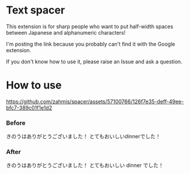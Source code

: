 # Text spacer

This extension is for sharp people who want to put half-width spaces between Japanese and alphanumeric characters!

I'm posting the link because you probably can't find it with the Google extension.

If you don't know how to use it, please raise an Issue and ask a question.

# How to use
https://github.com/zahmis/spacer/assets/57100766/126f7e35-deff-49ee-bfc7-389c01f1e1d2

### Before
きのうはありがとうございました！
とてもおいしいdinnerでした！

### After
きのうはありがとうございました！
とてもおいしい dinner でした！
